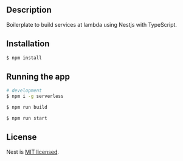 ## Description

Boilerplate to build services at lambda using Nestjs with TypeScript.

## Installation

```bash
$ npm install
```

## Running the app

```bash
# development
$ npm i -g serverless

$ npm run build

$ npm run start
```

## License

Nest is [MIT licensed](LICENSE).
